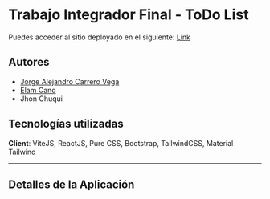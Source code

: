 # Trabajo Integrador Final - ToDo List

<!-- ![cover](/public/) -->

Puedes acceder al sitio deployado en el siguiente: [Link](https://to-do-list-utn.vercel.app/)

## Autores

- [Jorge Alejandro Carrero Vega](https://www.linkedin.com/in/jorgeacv21/)
- [Elam Cano](https://www.linkedin.com/in/elam-cano-bb0419239/)
- Jhon Chuqui

## Tecnologías utilizadas

**Client**: ViteJS, ReactJS, Pure CSS, Bootstrap, TailwindCSS, Material Tailwind

---

## Detalles de la Aplicación
